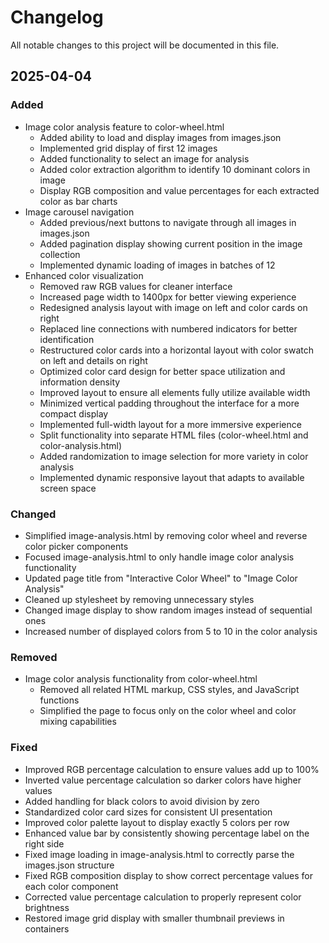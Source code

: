 # Changelog

All notable changes to this project will be documented in this file.

## 2025-04-04

### Added
- Image color analysis feature to color-wheel.html
  - Added ability to load and display images from images.json
  - Implemented grid display of first 12 images
  - Added functionality to select an image for analysis
  - Added color extraction algorithm to identify 10 dominant colors in image
  - Display RGB composition and value percentages for each extracted color as bar charts
- Image carousel navigation
  - Added previous/next buttons to navigate through all images in images.json
  - Added pagination display showing current position in the image collection
  - Implemented dynamic loading of images in batches of 12
- Enhanced color visualization
  - Removed raw RGB values for cleaner interface
  - Increased page width to 1400px for better viewing experience
  - Redesigned analysis layout with image on left and color cards on right
  - Replaced line connections with numbered indicators for better identification
  - Restructured color cards into a horizontal layout with color swatch on left and details on right
  - Optimized color card design for better space utilization and information density
  - Improved layout to ensure all elements fully utilize available width
  - Minimized vertical padding throughout the interface for a more compact display
  - Implemented full-width layout for a more immersive experience
  - Split functionality into separate HTML files (color-wheel.html and color-analysis.html)
  - Added randomization to image selection for more variety in color analysis
  - Implemented dynamic responsive layout that adapts to available screen space

### Changed
- Simplified image-analysis.html by removing color wheel and reverse color picker components
- Focused image-analysis.html to only handle image color analysis functionality
- Updated page title from "Interactive Color Wheel" to "Image Color Analysis"
- Cleaned up stylesheet by removing unnecessary styles
- Changed image display to show random images instead of sequential ones
- Increased number of displayed colors from 5 to 10 in the color analysis

### Removed
- Image color analysis functionality from color-wheel.html
  - Removed all related HTML markup, CSS styles, and JavaScript functions
  - Simplified the page to focus only on the color wheel and color mixing capabilities

### Fixed
- Improved RGB percentage calculation to ensure values add up to 100%
- Inverted value percentage calculation so darker colors have higher values
- Added handling for black colors to avoid division by zero
- Standardized color card sizes for consistent UI presentation
- Improved color palette layout to display exactly 5 colors per row
- Enhanced value bar by consistently showing percentage label on the right side
- Fixed image loading in image-analysis.html to correctly parse the images.json structure
- Fixed RGB composition display to show correct percentage values for each color component
- Corrected value percentage calculation to properly represent color brightness
- Restored image grid display with smaller thumbnail previews in containers
